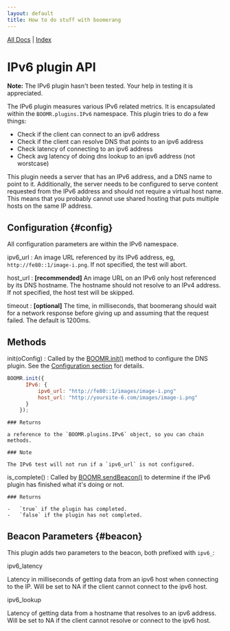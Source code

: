 ```yaml
---
layout: default
title: How to do stuff with boomerang
---
```


[All Docs](../) | [Index](index.html)

IPv6 plugin API
===============

**Note:** The IPv6 plugin hasn't been tested. Your help in testing it is
appreciated.

The IPv6 plugin measures various IPv6 related metrics. It is
encapsulated within the `BOOMR.plugins.IPv6` namespace. This plugin
tries to do a few things:

-   Check if the client can connect to an ipv6 address
-   Check if the client can resolve DNS that points to an ipv6 address
-   Check latency of connecting to an ipv6 address
-   Check avg latency of doing dns lookup to an ipv6 address (not
    worstcase)

This plugin needs a server that has an IPv6 address, and a DNS name to
point to it. Additionally, the server needs to be configured to serve
content requested from the IPv6 address and should not require a virtual
host name. This means that you probably cannot use shared hosting that
puts multiple hosts on the same IP address.

Configuration {#config}
-------------

All configuration parameters are within the IPv6 namespace.

ipv6\_url
:   An image URL referenced by its IPv6 address, eg,
    `http://fe80::1/image-i.png`. If not specified, the test will abort.

host\_url
:   **[recommended]** An image URL on an IPv6 only host referenced by
    its DNS hostname. The hostname should not resolve to an IPv4
    address. If not specified, the host test will be skipped.

timeout
:   **[optional]** The time, in milliseconds, that boomerang should wait
    for a network response before giving up and assuming that the
    request failed. The default is 1200ms.

Methods
-------

init(oConfig)
:   Called by the [BOOMR.init()](BOOMR.html#init) method to configure
    the DNS plugin. See the [Configuration section](#config) for
    details.

```javascript
BOOMR.init({
      IPv6: {
          ipv6_url: "http://fe80::1/images/image-i.png"
          host_url: "http://yoursite-6.com/images/image-i.png"
      }
    });
```

    ### Returns

    a reference to the `BOOMR.plugins.IPv6` object, so you can chain
    methods.

    ### Note

    The IPv6 test will not run if a `ipv6_url` is not configured.

is\_complete()
:   Called by [BOOMR.sendBeacon()](BOOMR.html#sendBeacon) to determine
    if the IPv6 plugin has finished what it's doing or not.

    ### Returns

    -   `true` if the plugin has completed.
    -   `false` if the plugin has not completed.

Beacon Parameters {#beacon}
-----------------

This plugin adds two parameters to the beacon, both prefixed with
`ipv6_`:

ipv6\_latency

Latency in milliseconds of getting data from an ipv6 host when
connecting to the IP. Will be set to NA if the client cannot connect to
the ipv6 host.

ipv6\_lookup

Latency of getting data from a hostname that resolves to an ipv6
address. Will be set to NA if the client cannot resolve or connect to
the ipv6 host.
